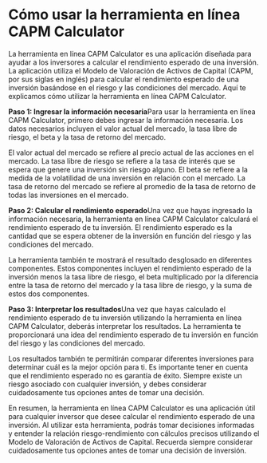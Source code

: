 Cómo usar la herramienta en línea CAPM Calculator
=================================================

La herramienta en línea CAPM Calculator es una aplicación diseñada para ayudar a los inversores a calcular el rendimiento esperado de una inversión. La aplicación utiliza el Modelo de Valoración de Activos de Capital (CAPM, por sus siglas en inglés) para calcular el rendimiento esperado de una inversión basándose en el riesgo y las condiciones del mercado. Aquí te explicamos cómo utilizar la herramienta en línea CAPM Calculator.

**Paso 1: Ingresar la información necesaria**Para usar la herramienta en línea CAPM Calculator, primero debes ingresar la información necesaria. Los datos necesarios incluyen el valor actual del mercado, la tasa libre de riesgo, el beta y la tasa de retorno del mercado.

El valor actual del mercado se refiere al precio actual de las acciones en el mercado. La tasa libre de riesgo se refiere a la tasa de interés que se espera que genere una inversión sin riesgo alguno. El beta se refiere a la medida de la volatilidad de una inversión en relación con el mercado. La tasa de retorno del mercado se refiere al promedio de la tasa de retorno de todas las inversiones en el mercado.

**Paso 2: Calcular el rendimiento esperado**Una vez que hayas ingresado la información necesaria, la herramienta en línea CAPM Calculator calculará el rendimiento esperado de tu inversión. El rendimiento esperado es la cantidad que se espera obtener de la inversión en función del riesgo y las condiciones del mercado.

La herramienta también te mostrará el resultado desglosado en diferentes componentes. Estos componentes incluyen el rendimiento esperado de la inversión menos la tasa libre de riesgo, el beta multiplicado por la diferencia entre la tasa de retorno del mercado y la tasa libre de riesgo, y la suma de estos dos componentes.

**Paso 3: Interpretar los resultados**Una vez que hayas calculado el rendimiento esperado de tu inversión utilizando la herramienta en línea CAPM Calculator, deberás interpretar los resultados. La herramienta te proporcionará una idea del rendimiento esperado de tu inversión en función del riesgo y las condiciones del mercado.

Los resultados también te permitirán comparar diferentes inversiones para determinar cuál es la mejor opción para ti. Es importante tener en cuenta que el rendimiento esperado no es garantía de éxito. Siempre existe un riesgo asociado con cualquier inversión, y debes considerar cuidadosamente tus opciones antes de tomar una decisión.

En resumen, la herramienta en línea CAPM Calculator es una aplicación útil para cualquier inversor que desee calcular el rendimiento esperado de una inversión. Al utilizar esta herramienta, podrás tomar decisiones informadas y entender la relación riesgo-rendimiento con cálculos precisos utilizando el Modelo de Valoración de Activos de Capital. Recuerda siempre considerar cuidadosamente tus opciones antes de tomar una decisión de inversión.